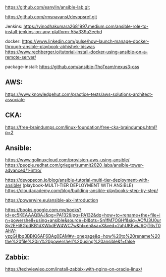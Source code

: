 https://github.com/eanylin/ansible-lab.git

https://github.com/rmspavanst/devopsref.git

Jenkins:
https://vinodhakumara2681997.medium.com/ansible-role-to-install-jenkins-on-any-platform-55a339a2eebd

docker:
https://www.linkedin.com/pulse/how-launch-manage-docker-through-ansible-playbook-abhishek-biswas
https://www.rechberger.io/tutorial-install-docker-using-ansible-on-a-remote-server/

package-install:
https://github.com/ansible-ThoTeam/nexus3-oss



AWS:
-------
https://www.knowledgehut.com/practice-tests/aws-solutions-architect-associate

CKA:
------
https://free-braindumps.com/linux-foundation/free-cka-braindumps.html?p=2


Ansible:
--------

https://www.golinuxcloud.com/provision-aws-using-ansible/
https://people.redhat.com/grieger/summit2020_labs/ansible-tower-advanced/1-intro/

https://devopscon.io/blog/ansible-tutorial-multi-tier-deployment-with-ansible/ (playbook-MULTI-TIER DEPLOYMENT WITH ANSIBLE)
https://cloudacademy.com/blog/building-ansible-playbooks-step-by-step/

https://powerwire.eu/ansible-aix-introduction


https://books.google.com.my/books?id=ec5KEAAAQBAJ&pg=PA132&lpg=PA132&dq=how+to+rename+the+file+in+powershell+using+ansible&source=bl&ots=Sn1fM7OGHf&sig=ACfU3U0ur8y2EHi8GpdKB1dXWbdEW4WC7w&hl=en&sa=X&ved=2ahUKEwiJ6OjT6vT0AhW-yzgGHbq3BBIQ6AF6BAg0EAM#v=onepage&q=how%20to%20rename%20the%20file%20in%20powershell%20using%20ansible&f=false


Zabbix:
----------
https://techviewleo.com/install-zabbix-with-nginx-on-oracle-linux/









